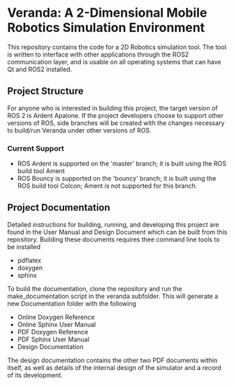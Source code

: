 # Veranda: A 2-Dimensional Mobile Robotics Simulation Environment

This repository contains the code for a 2D Robotics simulation tool. The tool is written to interface with other applications through the ROS2 communication layer, and is usable on all operating systems that can have Qt and ROS2 installed.

## Project Structure
For anyone who is interested in building this project, the target version of ROS 2 is Ardent Apalone. If the project developers choose to support other versions of ROS, side branches will be created with the changes necessary to build/run Veranda under other versions of ROS.

### Current Support
 * ROS Ardent is supported on the 'master' branch; it is built using the ROS build tool Ament
 * ROS Bouncy is supported on the 'bouncy' branch; it is built using the ROS build tool Colcon; Ament is not supported for this branch.

## Project Documentation
Detailed instructions for building, running, and developing this project are found in the User Manual and Design Document which can be built from this repository. Building these documents requires thee command line tools to be installed
 * pdflatex
 * doxygen
 * sphinx

To build the documentation, clone the repository and run the make_documentation script in the veranda subfolder. This will generate a new Documentation folder with the following
 * Online Doxygen Reference
 * Online Sphinx User Manual
 * PDF Doxygen Reference
 * PDF Sphinx User Manual
 * Design Documentation

The design documentation contains the other two PDF documents within itself, as well as details of the internal design of the simulator and a record of its development.
